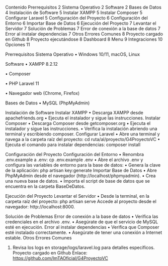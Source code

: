 Contenido
Prerrequisitos	2
Sistema Operativo	2
Software	2
Bases de Datos	4
Instalación de Software	5
Instalar XAMPP	5
Instalar Composer	5
Configurar Laravel	5
Configuración del Proyecto	6
Configuración del Entorno	6
Importar Base de Datos	6
Ejecución del Proyecto	7
Levantar el Servidor	7
Solución de Problemas	7
Error de conexión a la base de datos	7
Error al instalar dependencias	7
Otros Errores Comunes	8
Proyecto cargado en Github	8
Proyecto ejecutándose	8
Dashboard	8
Menu	9
Integraciones	10
Opciones	11

Prerrequisitos
Sistema Operativo
•	Windows 10/11, macOS, Linux

Software
•	XAMPP 8.2.12

•	Composer

•	PHP Laravel 11

•	Navegador web (Chrome, Firefox)

Bases de Datos
•	MySQL (PhpMyAdmin)

Instalación de Software
Instalar XAMPP
•	Descarga XAMPP desde apachefriends.org
•	Ejecuta el instalador y sigue las instrucciones.
Instalar Composer
•	Descarga Composer desde getcomposer.org
•	Ejecuta el instalador y sigue las instrucciones.
•	Verifica la instalación abriendo una terminal y escribiendo composer.
Configurar Laravel
•	Abre una terminal y navega a la carpeta raíz del proyecto:
cd ruta/al/proyecto/G4ProyectoVC
•	Ejecuta el comando para instalar dependencias:
composer install


Configuración del Proyecto
Configuración del Entorno
•	Renombra .env.example a .env:
cp .env.example .env
•	Abre el archivo .env y configura las variables de entorno para la base de datos:
•	Genera la clave de la aplicación:
php artisan key:generate
Importar Base de Datos
•	Abre PhpMyAdmin desde el navegador (http://localhost/phpmyadmin).
•	Crea una nueva base de datos.
•	Importa el script de base de datos que se encuentra en la carpeta BaseDeDatos.

Ejecución del Proyecto
Levantar el Servidor
•	Desde la terminal, en la carpeta raíz del proyecto:
php artisan serve
Accede al proyecto desde el navegador: http://localhost:8000.

Solución de Problemas
Error de conexión a la base de datos
•	Verifica las credenciales en el archivo .env.
•	Asegúrate de que el servicio de MySQL esté en ejecución.
Error al instalar dependencias
•	Verifica que Composer esté instalado correctamente.
•	Asegúrate de tener una conexión a Internet estable.
Otros Errores Comunes
1.	Revisa los logs en storage/logs/laravel.log para detalles específicos.
Proyecto cargado en Github
Enlace: https://github.com/ImTAOficial/G4ProyectoVC



